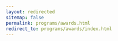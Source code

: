 ```yaml
---
layout: redirected
sitemap: false
permalink: programs/awards.html
redirect_to: programs/awards/index.html
---
```


